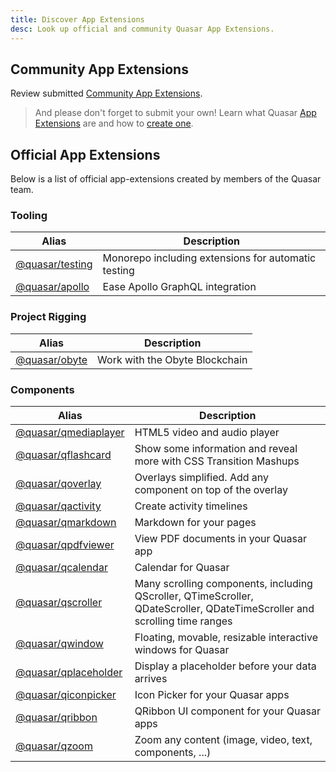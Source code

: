 ```yaml
---
title: Discover App Extensions
desc: Look up official and community Quasar App Extensions.
---
```


<q-btn push class="q-py-xs" no-caps color="brand-primary" icon-right="search" label="Look up extensions" href="https://www.npmjs.com/search?q=quasar-app-extension" target="_blank" rel="noopener" />

## Community App Extensions

Review submitted [Community App Extensions](https://github.com/quasarframework/quasar-awesome/blob/master/README.md#community-app-extensions).

> And please don't forget to submit your own! Learn what Quasar [App Extensions](/app-extensions/introduction) are and how to [create one](/app-extensions/development-guide/introduction).


## Official App Extensions
Below is a list of official app-extensions created by members of the Quasar team.

### Tooling

| Alias | Description |
| --- | --- |
| [@quasar/testing](https://github.com/quasarframework/quasar-testing) | Monorepo including extensions for automatic testing |
| [@quasar/apollo](https://github.com/quasarframework/app-extension-apollo) | Ease Apollo GraphQL integration |

### Project Rigging

| Alias | Description |
| --- | --- |
| [@quasar/obyte](https://github.com/quasarframework/app-extension-obyte) | Work with the Obyte Blockchain |

### Components

| Alias | Description |
| --- | --- |
| [@quasar/qmediaplayer](https://github.com/quasarframework/app-extension-qmediaplayer) | HTML5 video and audio player |
| [@quasar/qflashcard](https://github.com/quasarframework/app-extension-qflashcard) | Show some information and reveal more with CSS Transition Mashups |
| [@quasar/qoverlay](https://github.com/quasarframework/app-extension-qoverlay) | Overlays simplified. Add any component on top of the overlay |
| [@quasar/qactivity](https://github.com/quasarframework/app-extension-qactivity) | Create activity timelines |
| [@quasar/qmarkdown](https://github.com/quasarframework/app-extension-qmarkdown) | Markdown for your pages |
| [@quasar/qpdfviewer](https://github.com/quasarframework/app-extension-qpdfviewer) | View PDF documents in your Quasar app |
| [@quasar/qcalendar](https://github.com/quasarframework/quasar-ui-qcalendar) | Calendar for Quasar |
| [@quasar/qscroller](https://github.com/quasarframework/app-extension-qscroller) | Many scrolling components, including QScroller, QTimeScroller, QDateScroller, QDateTimeScroller and scrolling time ranges |
| [@quasar/qwindow](https://github.com/quasarframework/app-extension-qwindow) | Floating, movable, resizable interactive windows for Quasar |
| [@quasar/qplaceholder](https://github.com/quasarframework/app-extension-qplaceholder) | Display a placeholder before your data arrives |
| [@quasar/qiconpicker](https://github.com/quasarframework/quasar-ui-qiconpicker) | Icon Picker for your Quasar apps |
| [@quasar/qribbon](https://github.com/quasarframework/app-extension-qribbon) | QRibbon UI component for your Quasar apps |
| [@quasar/qzoom](https://github.com/quasarframework/app-extension-qzoom) | Zoom any content (image, video, text, components, ...) |
